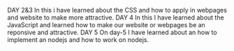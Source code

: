 DAY 2&3
      In this i have learned about the CSS and how to apply in webpages and website to make more attractive.
DAY 4
      In this I have learned about the JavaScript and learned how to make our website or webpages be an reponsive and attractive.
DAY 5
      On day-5 I have learned about an how to implement  an nodejs and how to work on nodejs. 

